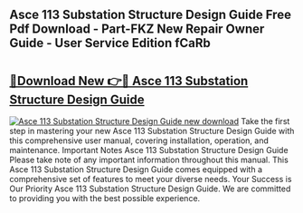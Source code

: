 ## Asce 113 Substation Structure Design Guide Free Pdf Download - Part-FKZ New Repair Owner Guide - User Service Edition fCaRb

# <h2><a href="http://bc49274.oget.top/?id=Asce+113+Substation+Structure+Design+Guide">🔗Download New 👉🔴 Asce 113 Substation Structure Design Guide</a></h2>

[![Asce 113 Substation Structure Design Guide new download](https://i.imgur.com/5g1atiW.png)](http://bc49274.oget.top/?id=Asce+113+Substation+Structure+Design+Guide)
Take the first step in mastering your new Asce 113 Substation Structure Design Guide with this comprehensive user manual, covering installation, operation, and maintenance. Important Notes Asce 113 Substation Structure Design Guide Please take note of any important information throughout this manual. This Asce 113 Substation Structure Design Guide comes equipped with a comprehensive set of features to meet your diverse needs. Your Success is Our Priority Asce 113 Substation Structure Design Guide. We are committed to providing you with the best possible experience.
